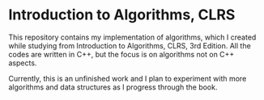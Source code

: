 Introduction to Algorithms, CLRS
===

This repository contains my implementation of algorithms, which I created while studying from Introduction to Algorithms, CLRS, 3rd Edition. All the codes are written in C++, but the focus is on algorithms not on C++ aspects.

Currently, this is an unfinished work and I plan to experiment with more algorithms and data structures as I progress through the book.
